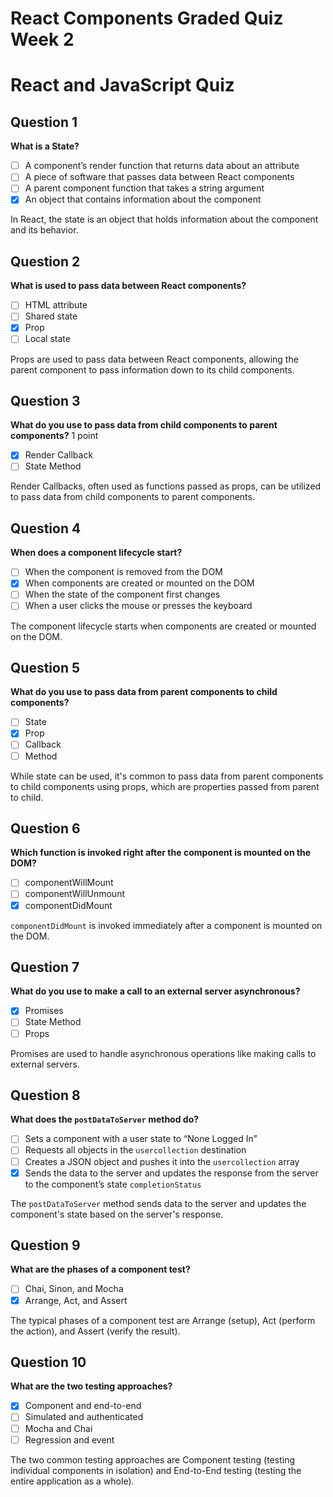 # React Components Graded Quiz Week 2

# React and JavaScript Quiz

## Question 1
**What is a State?**

- [ ] A component’s render function that returns data about an attribute
- [ ] A piece of software that passes data between React components
- [ ] A parent component function that takes a string argument
- [x] An object that contains information about the component

In React, the state is an object that holds information about the component and its behavior.

## Question 2
**What is used to pass data between React components?**

- [ ] HTML attribute
- [ ] Shared state
- [x] Prop
- [ ] Local state

Props are used to pass data between React components, allowing the parent component to pass information down to its child components.

## Question 3
**What do you use to pass data from child components to parent components?**
1 point
- [x] Render Callback
- [ ] State Method

Render Callbacks, often used as functions passed as props, can be utilized to pass data from child components to parent components.

## Question 4
**When does a component lifecycle start?**

- [ ] When the component is removed from the DOM
- [x] When components are created or mounted on the DOM
- [ ] When the state of the component first changes
- [ ] When a user clicks the mouse or presses the keyboard

The component lifecycle starts when components are created or mounted on the DOM.

## Question 5
**What do you use to pass data from parent components to child components?**

- [ ] State
- [x] Prop
- [ ] Callback
- [ ] Method

While state can be used, it's common to pass data from parent components to child components using props, which are properties passed from parent to child.

## Question 6
**Which function is invoked right after the component is mounted on the DOM?**

- [ ] componentWillMount
- [ ] componentWillUnmount
- [x] componentDidMount

`componentDidMount` is invoked immediately after a component is mounted on the DOM.

## Question 7
**What do you use to make a call to an external server asynchronous?**

- [x] Promises
- [ ] State Method
- [ ] Props

Promises are used to handle asynchronous operations like making calls to external servers.

## Question 8
**What does the `postDataToServer` method do?**

- [ ] Sets a component with a user state to “None Logged In”
- [ ] Requests all objects in the `usercollection` destination
- [ ] Creates a JSON object and pushes it into the `usercollection` array
- [x] Sends the data to the server and updates the response from the server to the component’s state `completionStatus`

The `postDataToServer` method sends data to the server and updates the component's state based on the server's response.

## Question 9
**What are the phases of a component test?**

- [ ] Chai, Sinon, and Mocha
- [x] Arrange, Act, and Assert

The typical phases of a component test are Arrange (setup), Act (perform the action), and Assert (verify the result).

## Question 10
**What are the two testing approaches?**

- [x] Component and end-to-end
- [ ] Simulated and authenticated
- [ ] Mocha and Chai
- [ ] Regression and event

The two common testing approaches are Component testing (testing individual components in isolation) and End-to-End testing (testing the entire application as a whole).
